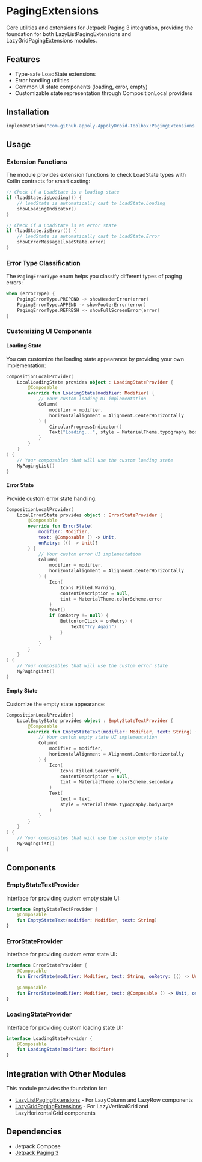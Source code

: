 # PagingExtensions

Core utilities and extensions for Jetpack Paging 3 integration, providing the foundation for both LazyListPagingExtensions and LazyGridPagingExtensions modules.

## Features

- Type-safe LoadState extensions
- Error handling utilities
- Common UI state components (loading, error, empty)
- Customizable state representation through CompositionLocal providers

## Installation

```gradle.kts
implementation("com.github.appoly.AppolyDroid-Toolbox:PagingExtensions:1.0.23")
```

## Usage

### Extension Functions

The module provides extension functions to check LoadState types with Kotlin contracts for smart casting:

```kotlin
// Check if a LoadState is a loading state
if (loadState.isLoading()) {
    // loadState is automatically cast to LoadState.Loading
    showLoadingIndicator()
}

// Check if a LoadState is an error state
if (loadState.isError()) {
    // loadState is automatically cast to LoadState.Error
    showErrorMessage(loadState.error)
}
```

### Error Type Classification

The `PagingErrorType` enum helps you classify different types of paging errors:

```kotlin
when (errorType) {
    PagingErrorType.PREPEND -> showHeaderError(error)
    PagingErrorType.APPEND -> showFooterError(error)
    PagingErrorType.REFRESH -> showFullScreenError(error)
}
```

### Customizing UI Components

#### Loading State

You can customize the loading state appearance by providing your own implementation:

```kotlin
CompositionLocalProvider(
    LocalLoadingState provides object : LoadingStateProvider {
        @Composable
        override fun LoadingState(modifier: Modifier) {
            // Your custom loading UI implementation
            Column(
                modifier = modifier,
                horizontalAlignment = Alignment.CenterHorizontally
            ) {
                CircularProgressIndicator()
                Text("Loading...", style = MaterialTheme.typography.bodySmall)
            }
        }
    }
) {
    // Your composables that will use the custom loading state
    MyPagingList()
}
```

#### Error State

Provide custom error state handling:

```kotlin
CompositionLocalProvider(
    LocalErrorState provides object : ErrorStateProvider {
        @Composable
        override fun ErrorState(
            modifier: Modifier,
            text: @Composable () -> Unit,
            onRetry: (() -> Unit)?
        ) {
            // Your custom error UI implementation
            Column(
                modifier = modifier,
                horizontalAlignment = Alignment.CenterHorizontally
            ) {
                Icon(
                    Icons.Filled.Warning,
                    contentDescription = null,
                    tint = MaterialTheme.colorScheme.error
                )
                text()
                if (onRetry != null) {
                    Button(onClick = onRetry) {
                        Text("Try Again")
                    }
                }
            }
        }
    }
) {
    // Your composables that will use the custom error state
    MyPagingList()
}
```

#### Empty State

Customize the empty state appearance:

```kotlin
CompositionLocalProvider(
    LocalEmptyState provides object : EmptyStateTextProvider {
        @Composable
        override fun EmptyStateText(modifier: Modifier, text: String) {
            // Your custom empty state UI implementation
            Column(
                modifier = modifier,
                horizontalAlignment = Alignment.CenterHorizontally
            ) {
                Icon(
                    Icons.Filled.SearchOff,
                    contentDescription = null,
                    tint = MaterialTheme.colorScheme.secondary
                )
                Text(
                    text = text,
                    style = MaterialTheme.typography.bodyLarge
                )
            }
        }
    }
) {
    // Your composables that will use the custom empty state
    MyPagingList()
}
```

## Components

### EmptyStateTextProvider

Interface for providing custom empty state UI:

```kotlin
interface EmptyStateTextProvider {
    @Composable
    fun EmptyStateText(modifier: Modifier, text: String)
}
```

### ErrorStateProvider

Interface for providing custom error state UI:

```kotlin
interface ErrorStateProvider {
    @Composable
    fun ErrorState(modifier: Modifier, text: String, onRetry: (() -> Unit)?)
    
    @Composable
    fun ErrorState(modifier: Modifier, text: @Composable () -> Unit, onRetry: (() -> Unit)?)
}
```

### LoadingStateProvider

Interface for providing custom loading state UI:

```kotlin
interface LoadingStateProvider {
    @Composable
    fun LoadingState(modifier: Modifier)
}
```

## Integration with Other Modules

This module provides the foundation for:

- [LazyListPagingExtensions](../LazyListPagingExtensions/README.md) - For LazyColumn and LazyRow components
- [LazyGridPagingExtensions](../LazyGridPagingExtensions/README.md) - For LazyVerticalGrid and LazyHorizontalGrid components

## Dependencies

- Jetpack Compose
- [Jetpack Paging 3](https://developer.android.com/topic/libraries/architecture/paging/v3-overview)

